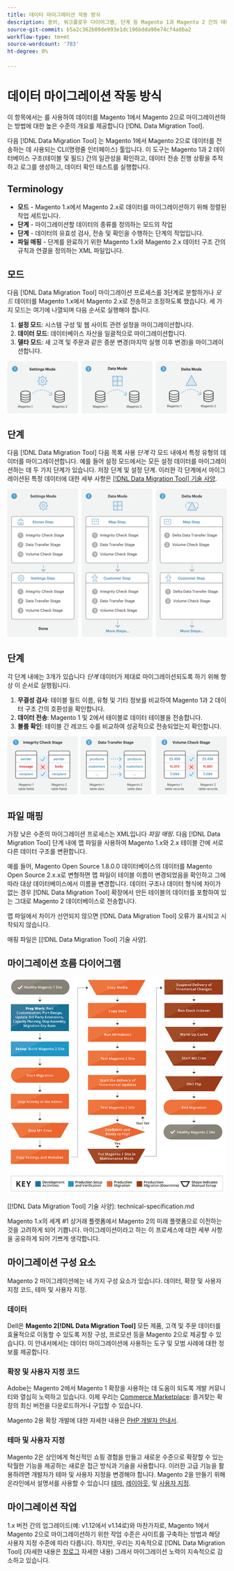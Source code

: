 ```yaml
---
title: 데이터 마이그레이션 작동 방식
description: 용어, 워크플로우 다이어그램, 단계 등 Magento 1과 Magento 2 간의 데이터 마이그레이션 프로세스에 대해 알아봅니다.
source-git-commit: b5a2c362b09de993e1dc196bdda90e74cf4a8ba2
workflow-type: tm+mt
source-wordcount: '783'
ht-degree: 0%

---
```



# 데이터 마이그레이션 작동 방식

이 항목에서는 를 사용하여 데이터를 Magento 1에서 Magento 2으로 마이그레이션하는 방법에 대한 높은 수준의 개요를 제공합니다 [!DNL Data Migration Tool].

다음 [!DNL Data Migration Tool] 는 Magento 1에서 Magento 2으로 데이터를 전송하는 데 사용되는 CLI(명령줄 인터페이스) 툴입니다. 이 도구는 Magento 1과 2 데이터베이스 구조(테이블 및 필드) 간의 일관성을 확인하고, 데이터 전송 진행 상황을 추적하고 로그를 생성하고, 데이터 확인 테스트를 실행합니다.

## Terminology

* **모드** - Magento 1.x에서 Magento 2.x로 데이터를 마이그레이션하기 위해 정렬된 작업 세트입니다.
* **단계** - 마이그레이션할 데이터의 종류를 정의하는 모드의 작업
* **단계** - 데이터의 유효성 검사, 전송 및 확인을 수행하는 단계의 작업입니다.
* **파일 매핑** - 단계를 완료하기 위한 Magento 1.x와 Magento 2.x 데이터 구조 간의 규칙과 연결을 정의하는 XML 파일입니다.

## 모드

다음 [!DNL Data Migration Tool] 마이그레이션 프로세스를 3단계로 분할하거나 *모드* 데이터를 Magento 1.x에서 Magento 2.x로 전송하고 조정하도록 했습니다. 세 가지 모드는 여기에 나열되며 다음 순서로 실행해야 합니다.

1. **설정 모드**: 시스템 구성 및 웹 사이트 관련 설정을 마이그레이션합니다.
1. **데이터 모드**: 데이터베이스 자산을 일괄적으로 마이그레이션합니다.
1. **델타 모드**: 새 고객 및 주문과 같은 증분 변경(마지막 실행 이후 변경)을 마이그레이션합니다.

![마이그레이션 모드](../../assets/data-migration/MigrationModes2.png)

## 단계

다음 [!DNL Data Migration Tool] 다음 목록 사용 *단계* 각 모드 내에서 특정 유형의 데이터를 마이그레이션합니다. 예를 들어 설정 모드에서는 모든 설정 데이터를 마이그레이션하는 데 두 가지 단계가 있습니다. 저장 단계 및 설정 단계. 이러한 각 단계에서 마이그레이션된 특정 데이터에 대한 세부 사항은 [[!DNL Data Migration Tool] 기술 사양](technical-specification.md).

![마이그레이션 개요](../../assets/data-migration/MigrationOverview2.png)

## 단계

각 단계 내에는 3개가 있습니다 *단계* 데이터가 제대로 마이그레이션되도록 하기 위해 항상 이 순서로 실행됩니다.

1. **무결성 검사**: 테이블 필드 이름, 유형 및 기타 정보를 비교하여 Magento 1과 2 데이터 구조 간의 호환성을 확인합니다.
1. **데이터 전송**: Magento 1 및 2에서 테이블로 데이터 테이블을 전송합니다.
1. **볼륨 확인**: 테이블 간 레코드 수를 비교하여 성공적으로 전송되었는지 확인합니다.

![마이그레이션 단계](../../assets/data-migration/MigrationSteps2.png)

## 파일 매핑

가장 낮은 수준의 마이그레이션 프로세스는 XML입니다 *파일 매핑*. 다음 [!DNL Data Migration Tool] 단계 내에 맵 파일을 사용하여 Magento 1.x와 2.x 테이블 간에 서로 다른 데이터 구조를 변환합니다.

예를 들어, Magento Open Source 1.8.0.0 데이터베이스의 데이터를 Magento Open Source 2.x.x로 변형하면 맵 파일이 테이블 이름이 변경되었음을 확인하고 그에 따라 대상 데이터베이스에서 이름을 변경합니다. 데이터 구조나 데이터 형식에 차이가 없는 경우 [!DNL Data Migration Tool] 확장에서 만든 테이블의 데이터를 포함하여 있는 그대로 Magento 2 데이터베이스로 전송합니다.

맵 파일에서 차이가 선언되지 않으면 [!DNL Data Migration Tool] 오류가 표시되고 시작되지 않습니다.

매핑 파일은 [[!DNL Data Migration Tool] 기술 사양].

## 마이그레이션 흐름 다이어그램

![마이그레이션 흐름](../../assets/data-migration/migration_flow.png)

<!-- Link definitions -->
[[!DNL Data Migration Tool] 기술 사양]: technical-specification.md

[Migration Modes]: ../../assets/data-migration/MigrationModes2.png

[Migration Overview]: ../../assets/data-migration/MigrationOverview2.png

[Migration Steps]: ../../assets/data-migration/MigrationSteps2.png

Magento 1.x의 세계 #1 상거래 플랫폼에서 Magento 2의 미래 플랫폼으로 이전하는 것을 고려하게 되어 기쁩니다. 마이그레이션이라고 하는 이 프로세스에 대한 세부 사항을 공유하게 되어 기쁘게 생각합니다.

## 마이그레이션 구성 요소

Magento 2 마이그레이션에는 네 가지 구성 요소가 있습니다. 데이터, 확장 및 사용자 지정 코드, 테마 및 사용자 지정.

### 데이터

Dell은 **Magento 2[!DNL Data Migration Tool]** 모든 제품, 고객 및 주문 데이터를 효율적으로 이동할 수 있도록 저장 구성, 프로모션 등을 Magento 2으로 제공할 수 있습니다. 이 안내서에서는 데이터 마이그레이션에 사용하는 도구 및 모범 사례에 대한 정보를 제공합니다.

### 확장 및 사용자 지정 코드

Adobe는 Magento 2에서 Magento 1 확장을 사용하는 데 도움이 되도록 개발 커뮤니티와 열심히 노력하고 있습니다. 이제 우리는 [Commerce Marketplace](https://marketplace.magento.com/): 즐겨찾는 확장의 최신 버전을 다운로드하거나 구입할 수 있습니다.

Magento 2용 확장 개발에 대한 자세한 내용은 [PHP 개발자 안내서](https://developer.adobe.com/commerce/php/development/).

### 테마 및 사용자 지정

Magento 2은 상인에게 혁신적인 쇼핑 경험을 만들고 새로운 수준으로 확장할 수 있는 탁월한 기능을 제공하는 새로운 접근 방식과 기술을 사용합니다. 이러한 고급 기능을 활용하려면 개발자가 테마 및 사용자 지정을 변경해야 합니다. Magento 2을 만들기 위해 온라인에서 설명서를 사용할 수 있습니다 [테마](https://developer.adobe.com/commerce/frontend-core/guide/themes/), [레이아웃](https://developer.adobe.com/commerce/frontend-core/guide/layouts/), 및 [사용자 지정](https://developer.adobe.com/commerce/frontend-core/guide/layouts/xml-manage/).

## 마이그레이션 작업

1.x 버전 간의 업그레이드(예: v1.12에서 v1.14로)와 마찬가지로, Magento 1에서 Magento 2으로 마이그레이션하기 위한 작업 수준은 사이트를 구축하는 방법과 해당 사용자 지정 수준에 따라 다릅니다.
하지만, 우리는 지속적으로 [!DNL Data Migration Tool] (자세한 내용은 [창로그](https://github.com/magento/data-migration-tool/blob/2.3/CHANGELOG.md) 자세한 내용) 그래서 마이그레이션 노력이 지속적으로 감소하고 있습니다.
